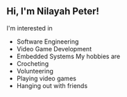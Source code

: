 ## Hi, I'm Nilayah Peter!
I'm interested in
  - Software Engineering
  - Video Game Development
  - Embedded Systems
My hobbies are
  - Crocheting
  - Volunteering
  - Playing video games
  - Hanging out with friends

<!--
**Nilayah/Nilayah** is a ✨ _special_ ✨ repository because its `README.md` (this file) appears on your GitHub profile.

Here are some ideas to get you started:

- 🔭 I’m currently working on ...
- 🌱 I’m currently learning ...
- 👯 I’m looking to collaborate on ...
- 🤔 I’m looking for help with ...
- 💬 Ask me about ...
- 📫 How to reach me: ...
- 😄 Pronouns: ...
- ⚡ Fun fact: ...
-->

